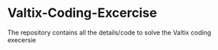 # Valtix-Coding-Excercise
The repository contains all the details/code to solve the Valtix coding execersie
